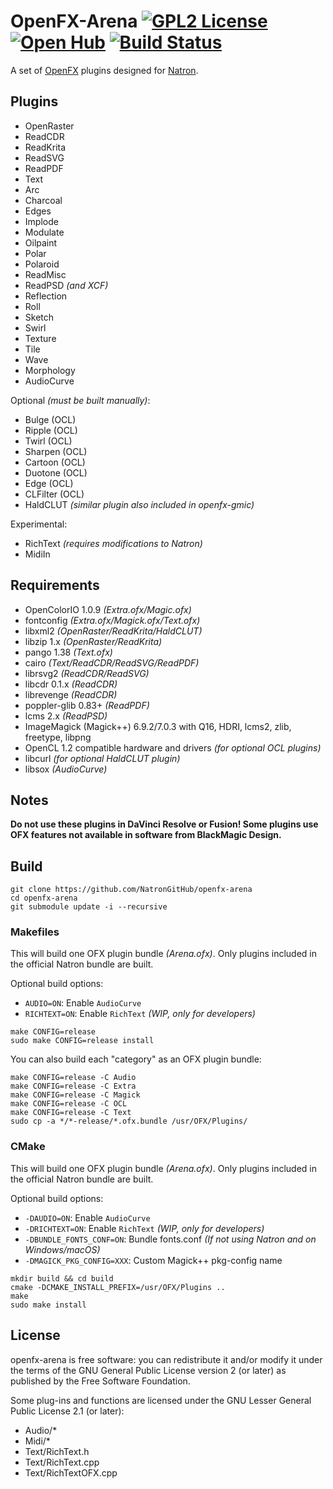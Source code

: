 # OpenFX-Arena [![GPL2 License](http://img.shields.io/:license-gpl2-blue.svg?style=flat-square)](https://github.com/NatronGitHub/openfx-arena/blob/master/LICENSE) [![Open Hub](https://www.openhub.net/p/openfx-arena/widgets/project_thin_badge?format=gif&ref=Thin+badge)](https://www.openhub.net/p/openfx-arena?ref=Thin+badge) [![Build Status](https://travis-ci.org/NatronGitHub/openfx-arena.svg)](https://travis-ci.org/NatronGitHub/openfx-arena)

A set of [OpenFX](http://openfx.sf.net) plugins designed for [Natron](https://natrongithub.github.io/).

## Plugins

 * OpenRaster
 * ReadCDR
 * ReadKrita
 * ReadSVG
 * ReadPDF
 * Text
 * Arc
 * Charcoal
 * Edges
 * Implode
 * Modulate
 * Oilpaint
 * Polar
 * Polaroid
 * ReadMisc
 * ReadPSD *(and XCF)*
 * Reflection
 * Roll
 * Sketch
 * Swirl
 * Texture
 * Tile
 * Wave
 * Morphology
 * AudioCurve

Optional *(must be built manually)*:

 * Bulge (OCL)
 * Ripple (OCL)
 * Twirl (OCL)
 * Sharpen (OCL)
 * Cartoon (OCL)
 * Duotone (OCL)
 * Edge (OCL)
 * CLFilter (OCL)
 * HaldCLUT *(similar plugin also included in openfx-gmic)*

Experimental:

 * RichText *(requires modifications to Natron)*
 * MidiIn

## Requirements

 * OpenColorIO 1.0.9 *(Extra.ofx/Magic.ofx)*
 * fontconfig *(Extra.ofx/Magick.ofx/Text.ofx)*
 * libxml2 *(OpenRaster/ReadKrita/HaldCLUT)*
 * libzip 1.x *(OpenRaster/ReadKrita)*
 * pango 1.38 *(Text.ofx)*
 * cairo *(Text/ReadCDR/ReadSVG/ReadPDF)*
 * librsvg2 *(ReadCDR/ReadSVG)*
 * libcdr 0.1.x *(ReadCDR)*
 * librevenge *(ReadCDR)*
 * poppler-glib 0.83+ *(ReadPDF)*
 * lcms 2.x *(ReadPSD)*
 * ImageMagick (Magick++) 6.9.2/7.0.3 with Q16, HDRI, lcms2, zlib, freetype, libpng
 * OpenCL 1.2 compatible hardware and drivers *(for optional OCL plugins)*
 * libcurl *(for optional HaldCLUT plugin)*
 * libsox *(AudioCurve)*

## Notes

**Do not use these plugins in DaVinci Resolve or Fusion! Some plugins use OFX features not available in software from BlackMagic Design.**

## Build

```
git clone https://github.com/NatronGitHub/openfx-arena
cd openfx-arena
git submodule update -i --recursive
```

### Makefiles

This will build one OFX plugin bundle *(Arena.ofx)*. Only plugins included in the official Natron bundle are built.

Optional build options:

  * ``AUDIO=ON``: Enable ``AudioCurve``
  * ``RICHTEXT=ON``: Enable ``RichText`` *(WIP, only for developers)*

```
make CONFIG=release
sudo make CONFIG=release install
```

You can also build each "category" as an OFX plugin bundle:

```
make CONFIG=release -C Audio
make CONFIG=release -C Extra
make CONFIG=release -C Magick
make CONFIG=release -C OCL
make CONFIG=release -C Text
sudo cp -a */*-release/*.ofx.bundle /usr/OFX/Plugins/
```

### CMake

This will build one OFX plugin bundle *(Arena.ofx)*. Only plugins included in the official Natron bundle are built.

Optional build options:

  * ``-DAUDIO=ON``: Enable ``AudioCurve``
  * ``-DRICHTEXT=ON``: Enable ``RichText`` *(WIP, only for developers)*
  * ``-DBUNDLE_FONTS_CONF=ON``: Bundle fonts.conf *(If not using Natron and on Windows/macOS)*
  * ``-DMAGICK_PKG_CONFIG=XXX``: Custom Magick++ pkg-config name

```
mkdir build && cd build
cmake -DCMAKE_INSTALL_PREFIX=/usr/OFX/Plugins ..
make
sudo make install
```

## License

openfx-arena is free software: you can redistribute it and/or modify it under the terms of the GNU General Public License version 2 (or later) as published by the Free Software Foundation.

Some plug-ins and functions are licensed under the GNU Lesser General Public License 2.1 (or later):

 * Audio/*
 * Midi/*
 * Text/RichText.h
 * Text/RichText.cpp
 * Text/RichTextOFX.cpp
